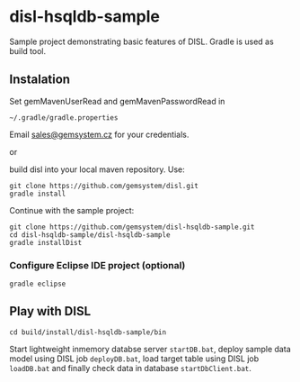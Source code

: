 # disl-hsqldb-sample
Sample project demonstrating basic features of DISL. Gradle is used as build tool.

## Instalation
Set gemMavenUserRead and gemMavenPasswordRead in 
```
~/.gradle/gradle.properties
```
Email sales@gemsystem.cz for your credentials.

or

build disl into your local maven repository. Use: 
```
git clone https://github.com/gemsystem/disl.git
gradle install
```
Continue with the sample project:
```
git clone https://github.com/gemsystem/disl-hsqldb-sample.git
cd disl-hsqldb-sample/disl-hsqldb-sample
gradle installDist
```

### Configure Eclipse IDE project (optional)
```
gradle eclipse
```

## Play with DISL
```
cd build/install/disl-hsqldb-sample/bin
```
Start lightweight inmemory databse server `startDB.bat`, deploy sample data model using DISL job `deployDB.bat`, load target table using DISL job `loadDB.bat` and finally check data in database `startDbClient.bat`.
